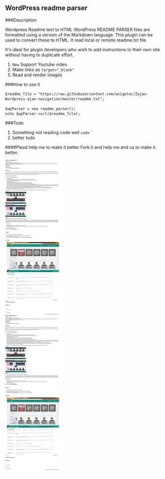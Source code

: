 WordPress readme parser
----------

###Description

Wordpress Readme text to HTML
WordPress README PARSER files are formatted using a version of the Markdown language. This plugin can be used to convert these to HTML. It read local or remote readme.txt file.

It's ideal for plugin developers who wish to add instructions to their own site without having to duplicate effort.

1. `New` Support Youtube video
2. Make links as `target="_blank"`
3. Read and render images

###How to use it

    $readme_file = "https://raw.githubusercontent.com/onigetoc/Zajax-Wordpress-ajax-navigation/master/readme.txt";
    
    $wpParser = new readme_parser();
    echo $wpParser->url($readme_file);

###Todo
1. Something not reading code well `code`  ` 
2. better todo

####Plead help me to make it better
Fork it and help me and us to make it better.

![example view](https://raw.githubusercontent.com/onigetoc/WPGIT-Wordpress-Readme-Parser/master/screenshot-1.jpg)

